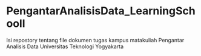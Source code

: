 # PengantarAnalisisData_LearningSchooll
Isi repostory tentang file dokumen tugas kampus matakuliah Pengantar Analisis Data Universitas Teknologi Yogyakarta

